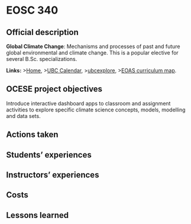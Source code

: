 # EOSC 340

## Official description

**Global Climate Change**: Mechanisms and processes of past and future global environmental and climate change. This is a popular elective for several B.Sc. specializations.

**Links:**
\>[Home](https://www.eoas.ubc.ca/academics/courses/eosc340),
\>[UBC Calendar](https://courses.students.ubc.ca/cs/courseschedule?pname=subjarea&tname=subj-course&dept=EOSC&course=340),
\>[ubcexplore](https://ubcexplorer.io/course/EOSC/340),
\>[EOAS curriculum map](https://www.eoas.ubc.ca/~quest/eoas-only.html).

## OCESE project objectives

Introduce interactive dashboard apps to classroom and assignment activities to explore specific climate science concepts, models, modelling and data sets.

## Actions taken

## Students’ experiences

## Instructors’ experiences

## Costs

## Lessons learned
